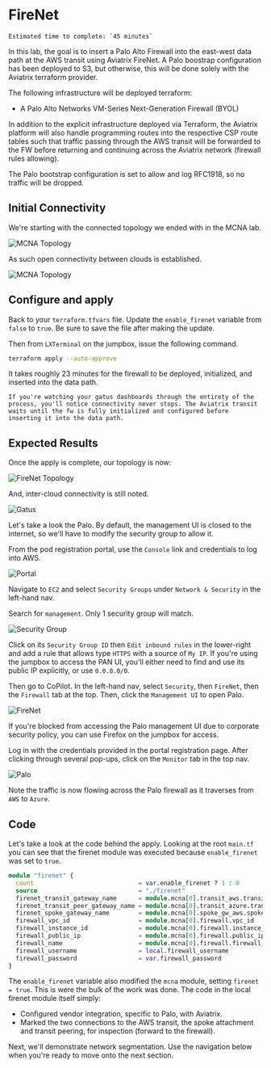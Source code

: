 # FireNet

```{important}
Estimated time to complete: `45 minutes`
```

In this lab, the goal is to insert a Palo Alto Firewall into the east-west data path at the AWS transit using Aviatrix FireNet. A Palo boostrap configuration has been deployed to S3, but otherwise, this will be done solely with the Aviatrix terraform provider.

The following infrastructure will be deployed terraform:

- A Palo Alto Networks VM-Series Next-Generation Firewall (BYOL)

In addition to the explicit infrastructure deployed via Terraform, the Aviatrix platform will also handle programming routes into the respective CSP route tables such that traffic passing through the AWS transit will be forwarded to the FW before returning and continuing across the Aviatrix network (firewall rules allowing).

The Palo bootstrap configuration is set to allow and log RFC1918, so no traffic will be dropped.

## Initial Connectivity

We're starting with the connected topology we ended with in the MCNA lab.

![MCNA Topology](images/mcna_topology.png)

As such open connectivity between clouds is established.

![MCNA Topology](images/mcna_gatus_cloudx.png)

## Configure and apply

Back to your `terraform.tfvars` file. Update the `enable_firenet` variable from `false` to `true`. Be sure to save the file after making the update.

Then from `LXTerminal` on the jumpbox, issue the following command.

```bash
terraform apply --auto-approve
```

It takes roughly 23 minutes for the firewall to be deployed, initialized, and inserted into the data path.

```{note}
If you're watching your gatus dashboards through the entirety of the process, you'll notice connectivity never stops. The Aviatrix transit waits until the fw is fully initialized and configured before inserting it into the data path.
```

## Expected Results

Once the apply is complete, our topology is now:

![FireNet Topology](images/firenet_topology.png)

And, inter-cloud connectivity is still noted.

![Gatus](images/mcna_gatus_cloudx.png)

Let's take a look the Palo. By default, the management UI is closed to the internet, so we'll have to modify the security group to allow it.

From the pod registration portal, use the `Console` link and credentials to log into AWS.

![Portal](images/firenet_aws.png)

Navigate to `EC2` and select `Security Groups` under `Network & Security` in the left-hand nav.

Search for `management`. Only 1 security group will match.

![Security Group](images/firenet_sg.png)

Click on its `Security Group ID` then `Edit inbound rules` in the lower-right and add a rule that allows type `HTTPS` with a source of `My IP`. If you're using the jumpbox to access the PAN UI, you'll either need to find and use its public IP explicitly, or use  `0.0.0.0/0`.

Then go to CoPilot. In the left-hand nav, select `Security`, then `FireNet`, then the `Firewall` tab at the top. Then, click the `Management UI` to open Palo.

![FireNet](images/firenet_firenet.png)

If you're blocked from accessing the Palo management UI due to corporate security policy, you can use Firefox on the jumpbox for access.

Log in with the credentials provided in the portal registration page. After clicking through several pop-ups, click on the `Monitor` tab in the top nav.

![Palo](images/firenet_palo.png)

Note the traffic is now flowing across the Palo firewall as it traverses from `AWS` to `Azure`.

## Code

Let's take a look at the code behind the apply. Looking at the root `main.tf` you can see that the firenet module was executed because `enable_firenet` was set to `true`.

```terraform
module "firenet" {
  count                             = var.enable_firenet ? 1 : 0
  source                            = "./firenet"
  firenet_transit_gateway_name      = module.mcna[0].transit_aws.transit_gateway.gw_name
  firenet_transit_peer_gateway_name = module.mcna[0].transit_azure.transit_gateway.gw_name
  firenet_spoke_gateway_name        = module.mcna[0].spoke_gw_aws.spoke_gateway.gw_name
  firewall_vpc_id                   = module.mcna[0].firewall.vpc_id
  firewall_instance_id              = module.mcna[0].firewall.instance_id
  firewall_public_ip                = module.mcna[0].firewall.public_ip
  firewall_name                     = module.mcna[0].firewall.firewall_name
  firewall_username                 = local.firewall_username
  firewall_password                 = var.firewall_password
}
```

The `enable_firenet` variable also modified the `mcna` module, setting `firenet = true`. This is were the bulk of the work was done. The code in the local firenet module itself simply:

- Configured vendor integration, specific to Palo, with Aviatrix.
- Marked the two connections to the AWS transit, the spoke attachment and transit peering, for inspection (forward to the firewall).

Next, we'll demonstrate network segmentation. Use the navigation below when you're ready to move onto the next section.
